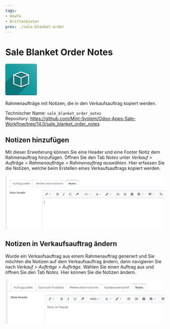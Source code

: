 ```yaml
---
tags:
- HowTo
- Drittanbieter
prev: ./sale-blanket-order
---
```

# Sale Blanket Order Notes
![icon_oms_box](assets/icon_oms_box.png)

Rahmenaufträge mit Notizen, die in den Verkaufsauftrag kopiert werden.

Technischer Name: `sale_blanket_order_notes`\
Repository: <https://github.com/Mint-System/Odoo-Apps-Sale-Workflow/tree/14.0/sale_blanket_order_notes>

## Notizen hinzufügen

Mit dieser Erweiterung können Sie eine Header und eine Footer Notiz dem Rahmenauftrag hinzufügen. Öffnen Sie den Tab *Notes* unter *Verkauf > Aufträge > Rahmenaufträge > Rahmenauftrag auswählen*. Hier erfassen Sie die Notizen, welche beim Erstellen eines Verkaufsauftrags kopiert werden.

![](assets/Sale%20Blanket%20Order%20Notes%20Tab%20Notes.png)

## Notizen in Verkaufsauftrag ändern

Wurde ein Verkaufsauftrag aus einem Rahmenauftrag generiert und Sie möchten die Notizen auf dem Verkaufsauftrag ändern, dann navigieren Sie nach *Verkauf > Aufträge > Aufträge*. Wählen Sie einen Auftrag aus und öffnen Sie den Tab *Notes*. Hier können Sie die Notizen ändern.

![](assets/Sale%20Blanket%20Order%20Notes%20Verkaufsauftrag%20Tab%20Notes.png)